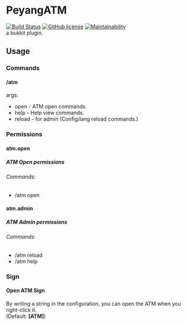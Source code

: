 # PeyangATM
[![Build Status](https://travis-ci.org/P2P-Develop/Chat-Chan-Server.svg?branch=master)](https://travis-ci.org/P2P-Develop/Chat-Chan-Server)
[![GitHub license](https://img.shields.io/github/license/P2P-Develop/PeyangATM)](https://github.com/P2P-Develop/PeyangATM/blob/master/LICENSE)
[![Maintainability](https://api.codeclimate.com/v1/badges/c2bd8013391236dbc498/maintainability)](https://codeclimate.com/github/P2P-Develop/PeyangATM/maintainability)  
a bukkit plugin.
## Usage
### Commands
#### /atm
args:
+ open - ATM open commands.
+ help - Help view commands.
+ reload - for admin (Config/lang reload commands.)
### Permissions
#### atm.open
##### ATM Open permissions
###### Commands:
* /atm open
#### atm.admin
##### ATM Admin permissions
###### Commands:
* /atm reload
* /atm help
### Sign
#### Open ATM Sign
By writing a string in the configuration, you can open the ATM when you right-click it.  
\(Default: **\[ATM\]**\)